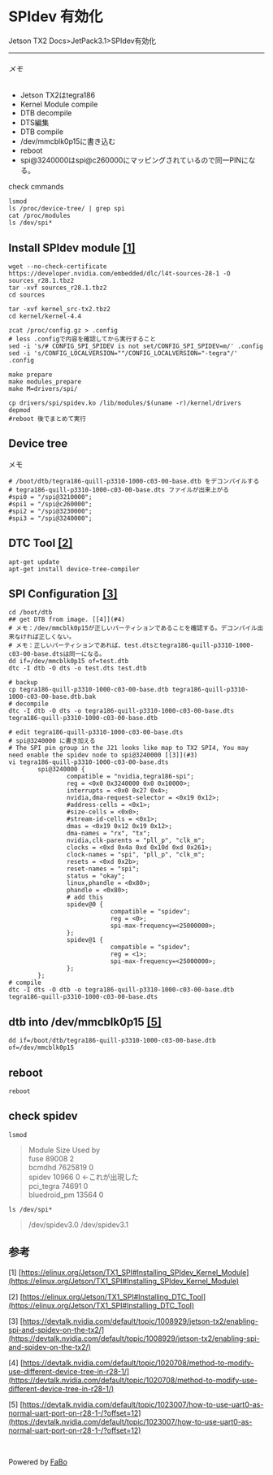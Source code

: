# SPIdev 有効化
Jetson TX2 Docs>JetPack3.1>SPIdev有効化
<hr>

###### メモ
* Jetson TX2はtegra186
* Kernel Module compile
* DTB decompile
* DTS編集
* DTB compile
* /dev/mmcblk0p15に書き込む
* reboot
* spi@3240000はspi@c260000にマッピングされているので同一PINになる。

check cmmands
```
lsmod
ls /proc/device-tree/ | grep spi
cat /proc/modules
ls /dev/spi*
```

## Install SPIdev module [[1]](#1)
```
wget --no-check-certificate https://developer.nvidia.com/embedded/dlc/l4t-sources-28-1 -O sources_r28.1.tbz2
tar -xvf sources_r28.1.tbz2
cd sources

tar -xvf kernel_src-tx2.tbz2
cd kernel/kernel-4.4

zcat /proc/config.gz > .config
# less .configで内容を確認してから実行すること
sed -i 's/# CONFIG_SPI_SPIDEV is not set/CONFIG_SPI_SPIDEV=m/' .config
sed -i 's/CONFIG_LOCALVERSION=""/CONFIG_LOCALVERSION="-tegra"/' .config

make prepare
make modules_prepare
make M=drivers/spi/

cp drivers/spi/spidev.ko /lib/modules/$(uname -r)/kernel/drivers
depmod
#reboot 後でまとめて実行
```

## Device tree
メモ
```
# /boot/dtb/tegra186-quill-p3310-1000-c03-00-base.dtb をデコンパイルする
# tegra186-quill-p3310-1000-c03-00-base.dts ファイルが出来上がる
#spi0 = "/spi@3210000";
#spi1 = "/spi@c260000";
#spi2 = "/spi@3230000";
#spi3 = "/spi@3240000";
```

## DTC Tool [[2]](#2)
```
apt-get update
apt-get install device-tree-compiler
```

## SPI Configuration [[3]](#3)
```
cd /boot/dtb
## get DTB from image. [[4]](#4)
# メモ：/dev/mmcblk0p15が正しいパーティションであることを確認する。デコンパイル出来なければ正しくない。
# メモ：正しいパーティションであれば、test.dtsとtegra186-quill-p3310-1000-c03-00-base.dtsは同一になる。
dd if=/dev/mmcblk0p15 of=test.dtb
dtc -I dtb -O dts -o test.dts test.dtb

# backup
cp tegra186-quill-p3310-1000-c03-00-base.dtb tegra186-quill-p3310-1000-c03-00-base.dtb.bak
# decompile
dtc -I dtb -O dts -o tegra186-quill-p3310-1000-c03-00-base.dts tegra186-quill-p3310-1000-c03-00-base.dtb

# edit tegra186-quill-p3310-1000-c03-00-base.dts
# spi@3240000 に書き加える
# The SPI pin group in the J21 looks like map to TX2 SPI4, You may need enable the spidev node to spi@3240000 [[3]](#3)
vi tegra186-quill-p3310-1000-c03-00-base.dts
        spi@3240000 {
                compatible = "nvidia,tegra186-spi";
                reg = <0x0 0x3240000 0x0 0x10000>;
                interrupts = <0x0 0x27 0x4>;
                nvidia,dma-request-selector = <0x19 0x12>;
                #address-cells = <0x1>;
                #size-cells = <0x0>;
                #stream-id-cells = <0x1>;
                dmas = <0x19 0x12 0x19 0x12>;
                dma-names = "rx", "tx";
                nvidia,clk-parents = "pll_p", "clk_m";
                clocks = <0xd 0x4a 0xd 0x10d 0xd 0x261>;
                clock-names = "spi", "pll_p", "clk_m";
                resets = <0xd 0x2b>;
                reset-names = "spi";
                status = "okay";
                linux,phandle = <0x80>;
                phandle = <0x80>;
                # add this
                spidev@0 {
                            compatible = "spidev";
                            reg = <0>;
                            spi-max-frequency=<25000000>;
                };
                spidev@1 {
                            compatible = "spidev";
                            reg = <1>;
                            spi-max-frequency=<25000000>;
                };
        };
# compile
dtc -I dts -O dtb -o tegra186-quill-p3310-1000-c03-00-base.dtb tegra186-quill-p3310-1000-c03-00-base.dts
```
## dtb into /dev/mmcblk0p15 [[5]](#5)
```
dd if=/boot/dtb/tegra186-quill-p3310-1000-c03-00-base.dtb of=/dev/mmcblk0p15
```
## reboot
```
reboot
```
## check spidev
```
lsmod
```
>Module                  Size  Used by  
>fuse                   89008  2  
>bcmdhd               7625819  0  
>spidev                 10966  0 ←これが出現した  
>pci_tegra              74691  0  
>bluedroid_pm           13564  0  

```
ls /dev/spi*
```
>/dev/spidev3.0  /dev/spidev3.1  

## 参考
<a name='1'>

[1] [https://elinux.org/Jetson/TX1_SPI#Installing_SPIdev_Kernel_Module](https://elinux.org/Jetson/TX1_SPI#Installing_SPIdev_Kernel_Module)

<a name='2'>

[2] [https://elinux.org/Jetson/TX1_SPI#Installing_DTC_Tool](https://elinux.org/Jetson/TX1_SPI#Installing_DTC_Tool)

<a name='3'>

[3] [https://devtalk.nvidia.com/default/topic/1008929/jetson-tx2/enabling-spi-and-spidev-on-the-tx2/](https://devtalk.nvidia.com/default/topic/1008929/jetson-tx2/enabling-spi-and-spidev-on-the-tx2/)

<a name='4'>

[4] [https://devtalk.nvidia.com/default/topic/1020708/method-to-modify-use-different-device-tree-in-r28-1/](https://devtalk.nvidia.com/default/topic/1020708/method-to-modify-use-different-device-tree-in-r28-1/)

<a name='5'>

[5] [https://devtalk.nvidia.com/default/topic/1023007/how-to-use-uart0-as-normal-uart-port-on-r28-1-/?offset=12](https://devtalk.nvidia.com/default/topic/1023007/how-to-use-uart0-as-normal-uart-port-on-r28-1-/?offset=12)

<br>

Powered by [FaBo](http://www.fabo.io)